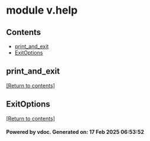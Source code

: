 # module v.help


## Contents
- [print_and_exit](#print_and_exit)
- [ExitOptions](#ExitOptions)

## print_and_exit
[[Return to contents]](#Contents)

## ExitOptions
[[Return to contents]](#Contents)

#### Powered by vdoc. Generated on: 17 Feb 2025 06:53:52
